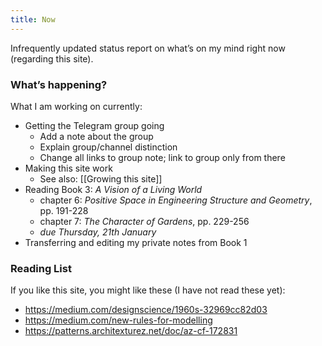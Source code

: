 ```yaml
---
title: Now
---
```


Infrequently updated status report on what’s on my mind right now (regarding this site).

### What’s happening?
What I am working on currently:

* Getting the Telegram group going
	* Add a note about the group
	* Explain group/channel distinction
	* Change all links to group note; link to group only from there
* Making this site work
	* See also: [[Growing this site]]
* Reading Book 3: _A Vision of a Living World_
	* chapter 6: _‌Positive Space in Engineering Structure and Geometry_, pp. 191-228
	* chapter 7: _The Character of Gardens_, pp. 229-256
	* *due Thursday, 21th January*
* Transferring and editing my private notes from Book 1

### Reading List
If you like this site, you might like these (I have not read these yet):

* <https://medium.com/designscience/1960s-32969cc82d03>
* <https://medium.com/new-rules-for-modelling>
* <https://patterns.architexturez.net/doc/az-cf-172831>